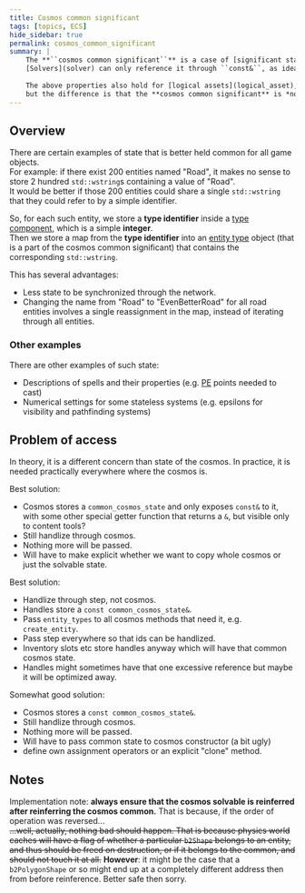 ```yaml
---
title: Cosmos common significant
tags: [topics, ECS] 
hide_sidebar: true
permalink: cosmos_common_significant
summary: |
    The **``cosmos common significant``** is a case of [significant state](significant_state) not tied to any particular [entity](entity) or [component](component).  
    [Solvers](solver) can only reference it through ``const&``, as ideally it should only ever be modified during the content creation stage, e.g. in [editor](editor_setup).  
  
    The above properties also hold for [logical assets](logical_asset),  
    but the difference is that the **cosmos common significant** is *not* regenerable from any viewable, nor from any other state.
---
```


## Overview

There are certain examples of state that is better held common for all game objects.  
For example: if there exist 200 entities named "Road", it makes no sense to store 2 hundred ``std::wstring``s containing a value of "Road".  
It would be better if those 200 entities could share a single ``std::wstring`` that they could refer to by a simple identifier.

So, for each such entity, we store a **type identifier** inside a [type component](type_component), which is a simple **integer**.  
Then we store a map from the **type identifier** into an [entity type](entity_type) object (that is a part of the cosmos common significant) that contains the corresponding ``std::wstring``.  

This has several advantages:  
- Less state to be synchronized through the network.
- Changing the name from "Road" to "EvenBetterRoad" for all road entities involves a single reassignment in the map, instead of iterating through all entities.

### Other examples

There are other examples of such state:
- Descriptions of spells and their properties (e.g. [PE](personal_electricity) points needed to cast)
- Numerical settings for some stateless systems (e.g. epsilons for visibility and pathfinding systems)

## Problem of access

In theory, it is a different concern than state of the cosmos. In practice, it is needed practically everywhere where the cosmos is.

Best solution:
- Cosmos stores a ``common_cosmos_state`` and only exposes ``const&`` to it, with some other special getter function that returns a ``&``, but visible only to content tools? 
- Still handlize through cosmos.
- Nothing more will be passed.
- Will have to make explicit whether we want to copy whole cosmos or just the solvable state.

Best solution:
- Handlize through step, not cosmos.
- Handles store a ``const common_cosmos_state&``.
- Pass ``entity_types`` to all cosmos methods that need it, e.g. ``create_entity``.
- Pass step everywhere so that ids can be handlized.
- Inventory slots etc store handles anyway which will have that common cosmos state.
- Handles might sometimes have that one excessive reference but maybe it will be optimized away.

Somewhat good solution:
- Cosmos stores a ``const common_cosmos_state&``. 
- Still handlize through cosmos.
- Nothing more will be passed.
- Will have to pass common state to cosmos constructor (a bit ugly)
- define own assignment operators or an explicit "clone" method.

## Notes

Implementation note: **always ensure that the cosmos solvable is reinferred after reinferring the cosmos common.** That is because, if the order of operation was reversed...  
~~...well, actually, nothing bad should happen. That is because physics world caches will have a flag of whether a particular ``b2Shape`` belongs to an entity, and thus should be freed on destruction, or if it belongs to the common, and should not touch it at all.~~
**However**: it might be the case that a ``b2PolygonShape`` or so might end up at a completely different address then from before reinference. Better safe then sorry.
